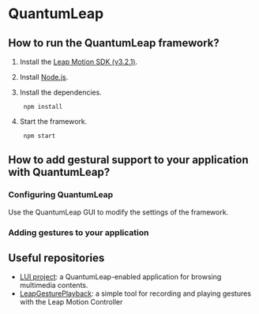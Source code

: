 # QuantumLeap
## How to run the QuantumLeap framework?
1. Install the [Leap Motion SDK (v3.2.1)](https://www.ultraleap.com/downloads/leap-controller/).
2. Install [Node.js](https://nodejs.org/en/download/).
3. Install the dependencies.

        npm install
    
4. Start the framework.

        npm start


## How to add gestural support to your application with QuantumLeap?
### Configuring QuantumLeap
Use the QuantumLeap GUI to modify the settings of the framework. 

### Adding gestures to your application

    
## Useful repositories
* [LUI project](https://github.com/sluyters/LUI): a QuantumLeap-enabled application for browsing multimedia contents.
* [LeapGesturePlayback](https://github.com/sluyters/LeapGesturePlayback): a simple tool for recording and playing gestures with the Leap Motion Controller

